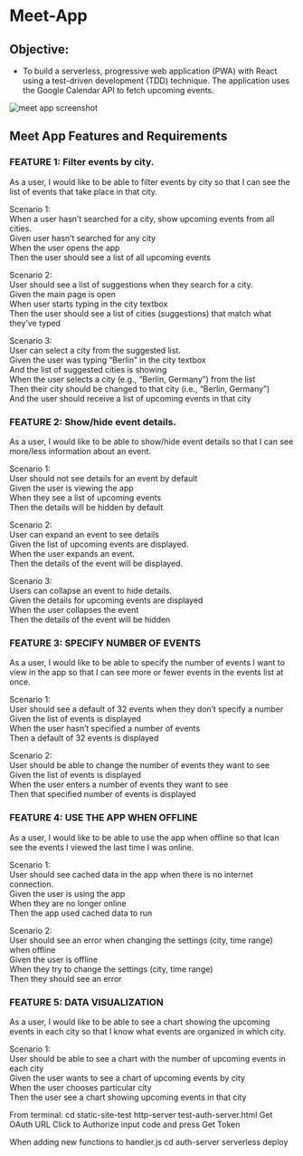 
# Meet-App
## Objective: 
* To build a serverless, progressive web application (PWA) with React using a test-driven development (TDD) technique. The application uses the Google Calendar API to fetch upcoming events.

![meet app screenshot](https://user-images.githubusercontent.com/80426764/127747839-9a8b5fd3-58a5-4275-be81-b79f343d1f00.png)

## Meet App Features and Requirements

### FEATURE 1: Filter events by city.
As a user, I would like to be able to filter events by city so that I can see the list of events that take place in that city.

Scenario 1:<br>
When a user hasn’t searched for a city, show upcoming events from all cities.<br>
Given user hasn’t searched for any city<br>
When the user opens the app<br>
Then the user should see a list of all upcoming events<br>

Scenario 2: <br>
User should see a list of suggestions when they search for a city.<br>
Given the main page is open<br>
When user starts typing in the city textbox<br>
Then the user should see a list of cities (suggestions) that match what they’ve typed<br>

Scenario 3: <br>
User can select a city from the suggested list.<br>
Given the user was typing “Berlin” in the city textbox<br>
And the list of suggested cities is showing<br>
When the user selects a city (e.g., “Berlin, Germany”) from the list<br>
Then their city should be changed to that city (i.e., “Berlin, Germany”)<br>
And the user should receive a list of upcoming events in that city<br>

### FEATURE 2: Show/hide event details.
As a user, I would like to be able to show/hide event details so that I can see more/less information about an event.

Scenario 1:<br>
User should not see details for an event by default<br>
Given the user is viewing the app<br>
When they see a list of upcoming events<br>
Then the details will be hidden by default<br>

Scenario 2: <br>
User can expand an event to see details<br>
Given the list of upcoming events are displayed.<br>
When the user expands an event.<br>
Then the details of the event will be displayed.<br>

Scenario 3: <br>
Users can collapse an event to hide details.<br>
Given the details for upcoming events are displayed<br>
When the user collapses the event<br>
Then the details of the event will be hidden<br>

### FEATURE 3: SPECIFY NUMBER OF EVENTS
As a user, I would like to be able to specify the number of events I want to view in the app so that I can see more or fewer events in the events list at once.

Scenario 1: <br>
User should see a default of 32 events when they don’t specify a number <br>
Given the list of events is displayed<br>
When the user hasn’t specified a number of events<br>
Then a default of 32 events is displayed<br>

Scenario 2: <br>
User should be able to change the number of events they want to see<br>
Given the list of events is displayed<br>
When the user enters a number of events they want to see<br>
Then that specified number of events is displayed<br>

### FEATURE 4: USE THE APP WHEN OFFLINE
As a user, I would like to be able to use the app when offline so that Ican see the events I viewed the last time I was online.

Scenario 1: <br>
User should see cached data in the app when there is no internet connection.<br>
Given the user is using the app<br>
When they are no longer online<br>
Then the app used cached data to run<br>


Scenario 2: <br>
User should see an error when changing the settings (city, time range) when offline<br>
Given the user is offline<br>
When they try to change the settings (city, time range) <br>
Then they should see an error<br>

### FEATURE 5: DATA VISUALIZATION
As a user, I would like to be able to see a chart showing the upcoming events in each city so that I know what events are organized in which city.

Scenario 1:<br>
User should be able to see a chart with the number of upcoming events in each city<br>
Given the user wants to see a chart of upcoming events by city<br>
When the user chooses particular city<br>
Then the user see a chart showing upcoming events in that city<br>


From terminal:
cd static-site-test
http-server 
test-auth-server.html
Get OAuth URL
Click to Authorize
input code and press Get Token

When adding new functions to handler.js
cd auth-server
serverless deploy
